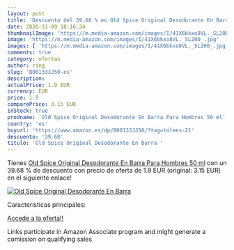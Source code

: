 ```yaml
---
layout: post
title: 'Descuento del 39.68 % en Old Spice Original Desodorante En Barra '
date: 2020-11-09 18:16:24
thumbnailImage: 'https://m.media-amazon.com/images/I/41X6bkxo8VL._SL200_.jpg'
image: 'https://m.media-amazon.com/images/I/41X6bkxo8VL._SL200_.jpg'
images: [ 'https://m.media-amazon.com/images/I/41X6bkxo8VL._SL200_.jpg' ]
comments: true
category: ofertas
author: ring
slug: 'B00133JJ50-es'
description:
actualPrice: 1.9 EUR
currency: EUR
price: 1.9
comparePrice: 3.15 EUR
inStock: true
prodname: 'Old Spice Original Desodorante En Barra Para Hombres 50 ml'
country: 'es'
buyurl: 'https://www.amazon.es/dp/B00133JJ50/?tag=tolees-21'
descuento: '39.68'
titulo: 'Old Spice Original Desodorante En Barra '
---
```


Tienes [Old Spice Original Desodorante En Barra Para Hombres 50 ml](https://www.amazon.es/dp/B00133JJ50/?tag=tolees-21) con un 39.68 % de descuento con precio de oferta de 1.9 EUR (original: 3.15 EUR) en el siguiente enlace!

[![Old Spice Original Desodorante En Barra ](https://m.media-amazon.com/images/I/41X6bkxo8VL._SL200_.jpg)](https://www.amazon.es/dp/B00133JJ50/?tag=tolees-21)

Características principales:


[Accede a la oferta!!](https://www.amazon.es/dp/B00133JJ50/?tag=tolees-21)

Links participate in Amazon Associate program and might generate a comission on qualifying sales


